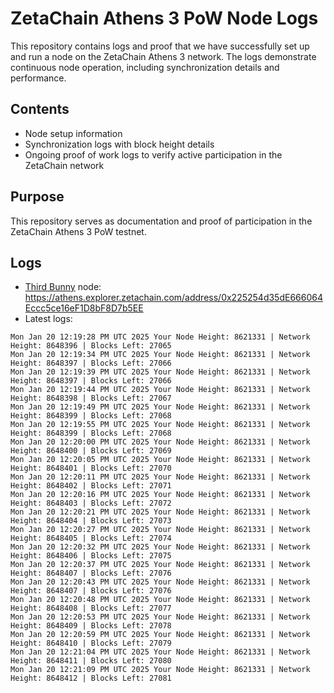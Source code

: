 # ZetaChain Athens 3 PoW Node Logs
This repository contains logs and proof that we have successfully set up and run a node on the ZetaChain Athens 3 network. The logs demonstrate continuous node operation, including synchronization details and performance.

## Contents
- Node setup information
- Synchronization logs with block height details
- Ongoing proof of work logs to verify active participation in the ZetaChain network

## Purpose
This repository serves as documentation and proof of participation in the ZetaChain Athens 3 PoW testnet.

## Logs

- [Third Bunny](https://thirdbunny.xyz/) node: https://athens.explorer.zetachain.com/address/0x225254d35dE666064Eccc5ce16eF1D8bF8D7b5EE
- Latest logs:
```
Mon Jan 20 12:19:28 PM UTC 2025 Your Node Height: 8621331 | Network Height: 8648396 | Blocks Left: 27065
Mon Jan 20 12:19:34 PM UTC 2025 Your Node Height: 8621331 | Network Height: 8648397 | Blocks Left: 27066
Mon Jan 20 12:19:39 PM UTC 2025 Your Node Height: 8621331 | Network Height: 8648397 | Blocks Left: 27066
Mon Jan 20 12:19:44 PM UTC 2025 Your Node Height: 8621331 | Network Height: 8648398 | Blocks Left: 27067
Mon Jan 20 12:19:49 PM UTC 2025 Your Node Height: 8621331 | Network Height: 8648399 | Blocks Left: 27068
Mon Jan 20 12:19:55 PM UTC 2025 Your Node Height: 8621331 | Network Height: 8648399 | Blocks Left: 27068
Mon Jan 20 12:20:00 PM UTC 2025 Your Node Height: 8621331 | Network Height: 8648400 | Blocks Left: 27069
Mon Jan 20 12:20:05 PM UTC 2025 Your Node Height: 8621331 | Network Height: 8648401 | Blocks Left: 27070
Mon Jan 20 12:20:11 PM UTC 2025 Your Node Height: 8621331 | Network Height: 8648402 | Blocks Left: 27071
Mon Jan 20 12:20:16 PM UTC 2025 Your Node Height: 8621331 | Network Height: 8648403 | Blocks Left: 27072
Mon Jan 20 12:20:21 PM UTC 2025 Your Node Height: 8621331 | Network Height: 8648404 | Blocks Left: 27073
Mon Jan 20 12:20:27 PM UTC 2025 Your Node Height: 8621331 | Network Height: 8648405 | Blocks Left: 27074
Mon Jan 20 12:20:32 PM UTC 2025 Your Node Height: 8621331 | Network Height: 8648406 | Blocks Left: 27075
Mon Jan 20 12:20:37 PM UTC 2025 Your Node Height: 8621331 | Network Height: 8648407 | Blocks Left: 27076
Mon Jan 20 12:20:43 PM UTC 2025 Your Node Height: 8621331 | Network Height: 8648407 | Blocks Left: 27076
Mon Jan 20 12:20:48 PM UTC 2025 Your Node Height: 8621331 | Network Height: 8648408 | Blocks Left: 27077
Mon Jan 20 12:20:53 PM UTC 2025 Your Node Height: 8621331 | Network Height: 8648409 | Blocks Left: 27078
Mon Jan 20 12:20:59 PM UTC 2025 Your Node Height: 8621331 | Network Height: 8648410 | Blocks Left: 27079
Mon Jan 20 12:21:04 PM UTC 2025 Your Node Height: 8621331 | Network Height: 8648411 | Blocks Left: 27080
Mon Jan 20 12:21:09 PM UTC 2025 Your Node Height: 8621331 | Network Height: 8648412 | Blocks Left: 27081
```
